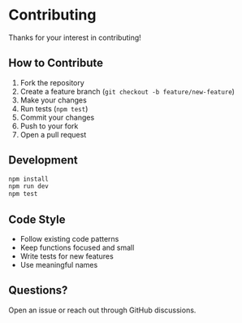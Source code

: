 # Contributing

Thanks for your interest in contributing!

## How to Contribute

1. Fork the repository
2. Create a feature branch (`git checkout -b feature/new-feature`)
3. Make your changes
4. Run tests (`npm test`)
5. Commit your changes
6. Push to your fork
7. Open a pull request

## Development

```bash
npm install
npm run dev
npm test
```

## Code Style

- Follow existing code patterns
- Keep functions focused and small
- Write tests for new features
- Use meaningful names

## Questions?

Open an issue or reach out through GitHub discussions.

